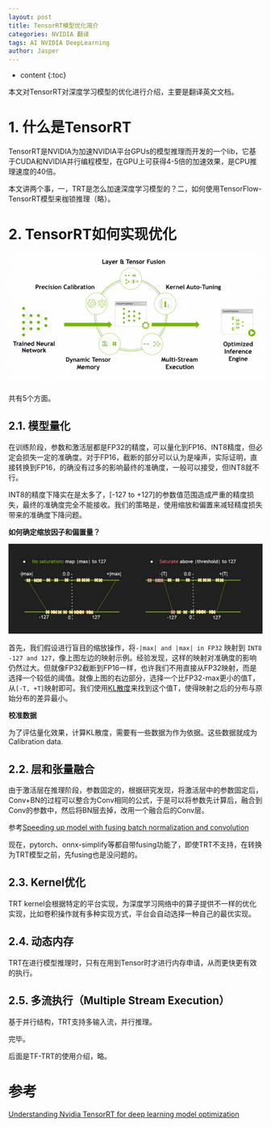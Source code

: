 ```yaml
---
layout: post
title: TensorRT模型优化简介
categories: NVIDIA 翻译
tags: AI NVIDIA DeepLearning
author: Jasper
---
```


* content
{:toc}


本文对TensorRT对深度学习模型的优化进行介绍，主要是翻译英文文档。



# 1. 什么是TensorRT

TensorRT是NVIDIA为加速NVIDIA平台GPUs的模型推理而开发的一个lib，它基于CUDA和NVIDIA并行编程模型，在GPU上可获得4-5倍的加速效果，是CPU推理速度的40倍。

本文讲两个事，一，TRT是怎么加速深度学习模型的？二，如何使用TensorFlow-TensorRT模型来枷锁推理（略）。

# 2. TensorRT如何实现优化

![](../../images/NVIDIA/trt-optimization-2.jpeg)

共有5个方面。

## 2.1. 模型量化

在训练阶段，参数和激活层都是FP32的精度，可以量化到FP16、INT8精度，但必定会损失一定的准确度。对于FP16，截断的部分可以认为是噪声，实际证明，直接转换到FP16，的确没有过多的影响最终的准确度，一般可以接受，但INT8就不行。

INT8的精度下降实在是太多了，[-127 to +127]的参数值范围造成严重的精度损失，最终的准确度完全不能接收。我们的策略是，使用缩放和偏置来减轻精度损失带来的准确度下降问题。

**如何确定缩放因子和偏置量？**

![INT8量化](/images/NVIDIA/trt-optimization-1.jpeg)

首先，我们假设进行盲目的缩放操作，将`-|max| and |max| in FP32` 映射到 `INT8 -127 and 127`，像上图左边的映射示例。经验发现，这样的映射对准确度的影响仍然过大。但就像FP32截断到FP16一样，也许我们不用直接从FP32映射，而是选择一个较低的阈值。就像上图的右边部分，选择一个比FP32-max更小的值T，从`[-T, +T]`映射即可。我们使用[KL散度](https://en.wikipedia.org/wiki/Kullback%E2%80%93Leibler_divergence)来找到这个值T，使得映射之后的分布与原始分布的差异最小。

**校准数据**

为了评估量化效果，计算KL散度，需要有一些数据为作为依据。这些数据就成为Calibration data.

## 2.2. 层和张量融合

由于激活层在推理阶段，参数固定的，根据研究发现，将激活层中的参数固定后，Conv+BN的过程可以整合为Conv相同的公式，于是可以将参数先计算后，融合到Conv的参数中，然后将BN层去掉，改用一个融合后的Conv层。

参考[Speeding up model with fusing batch normalization and convolution](https://learnml.today/speeding-up-model-with-fusing-batch-normalization-and-convolution-3)

现在，pytorch、onnx-simplify等都自带fusing功能了，即使TRT不支持，在转换为TRT模型之前，先fusing也是没问题的。

## 2.3. Kernel优化

TRT kernel会根据特定的平台实现，为深度学习网络中的算子提供不一样的优化实现，比如卷积操作就有多种实现方式，平台会自动选择一种自己的最优实现。

## 2.4. 动态内存

TRT在进行模型推理时，只有在用到Tensor时才进行内存申请，从而更快更有效的执行。

## 2.5. 多流执行（Multiple Stream Execution）

基于并行结构，TRT支持多输入流，并行推理。

完毕。

后面是TF-TRT的使用介绍，略。

# 参考

[Understanding Nvidia TensorRT for deep learning model optimization](https://medium.com/@abhaychaturvedi_72055/understanding-nvidias-tensorrt-for-deep-learning-model-optimization-dad3eb6b26d9)